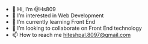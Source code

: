 - 👋 Hi, I’m @Hs809
- 👀 I’m interested in Web Development
- 🌱 I’m currently learning Front End
- 💞️ I’m looking to collaborate on Front End technology
- 📫 How to reach me hiteshpal.8097@gmail.com

<!---
Hs809/Hs809 is a ✨ special ✨ repository because its `README.md` (this file) appears on your GitHub profile.
You can click the Preview link to take a look at your changes.
--->
